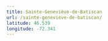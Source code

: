 ```yaml
---
title: Sainte-Geneviève-de-Batiscan
url: /sainte-genevieve-de-batiscan/
latitude: 46.539
longitude: -72.341
---
```

